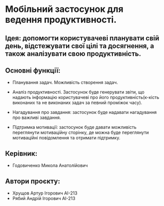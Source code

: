 # Мобільний застосунок для ведення продуктивності.

## Ідея: допомогти користувачеві планувати свій день, відстежувати свої цілі та досягнення, а також аналізувати свою продуктивність.

## Основні функції:

- Планування задач. Можливість створення задач.

- Аналіз продуктивності. Застосунок буде генерувати звіти, що надають інформацію користувачеві про його продуктивність(к-кість виконаних та не виконаних задач за певний проміжок часу).

- Нагадування про завдання: застосунок буде надавати нагадування про важливі завдання.

- Підтримка мотивації: застосунок буде давати можливість переглянути мотиваційну сторінку, де можна буде переглянути мотиваційні повідомлення та отримати підтримку.

## Керівник:

- Годовиченко Микола Анатолійович

## Автори проєкту:

- Хрущов Артур Ігорович AI-213
- Рябий Андрій Ігорович AI-213
